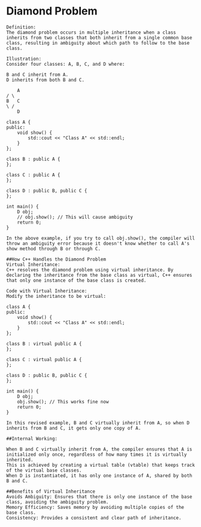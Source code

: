 # Diamond Problem
    Definition:
    The diamond problem occurs in multiple inheritance when a class inherits from two classes that both inherit from a single common base class, resulting in ambiguity about which path to follow to the base class.

    Illustration:
    Consider four classes: A, B, C, and D where:

    B and C inherit from A.
    D inherits from both B and C.

        A
    / \
    B   C
    \ /
        D

    class A {
    public:
        void show() {
            std::cout << "Class A" << std::endl;
        }
    };

    class B : public A {
    };

    class C : public A {
    };

    class D : public B, public C {
    };

    int main() {
        D obj;
        // obj.show(); // This will cause ambiguity
        return 0;
    }

    In the above example, if you try to call obj.show(), the compiler will throw an ambiguity error because it doesn't know whether to call A's show method through B or through C.

    ##How C++ Handles the Diamond Problem
    Virtual Inheritance:
    C++ resolves the diamond problem using virtual inheritance. By declaring the inheritance from the base class as virtual, C++ ensures that only one instance of the base class is created.

    Code with Virtual Inheritance:
    Modify the inheritance to be virtual:

    class A {
    public:
        void show() {
            std::cout << "Class A" << std::endl;
        }
    };

    class B : virtual public A {
    };

    class C : virtual public A {
    };

    class D : public B, public C {
    };

    int main() {
        D obj;
        obj.show(); // This works fine now
        return 0;
    }

    In this revised example, B and C virtually inherit from A, so when D inherits from B and C, it gets only one copy of A.

    ##Internal Working:

    When B and C virtually inherit from A, the compiler ensures that A is initialized only once, regardless of how many times it is virtually inherited.
    This is achieved by creating a virtual table (vtable) that keeps track of the virtual base classes.
    When D is instantiated, it has only one instance of A, shared by both B and C.

    ##Benefits of Virtual Inheritance
    Avoids Ambiguity: Ensures that there is only one instance of the base class, avoiding the ambiguity problem.
    Memory Efficiency: Saves memory by avoiding multiple copies of the base class.
    Consistency: Provides a consistent and clear path of inheritance.